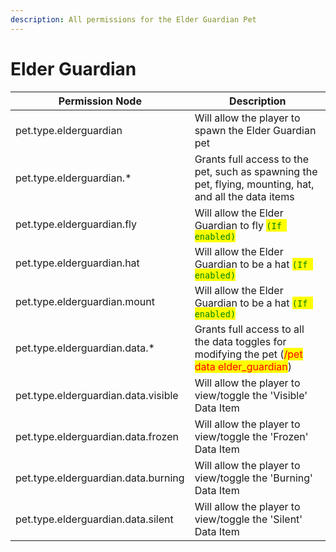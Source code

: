 ```yaml
---
description: All permissions for the Elder Guardian Pet
---
```



# Elder Guardian
| Permission Node | Description |
| - | - |
| pet.type.elderguardian | Will allow the player to spawn the Elder Guardian pet |
| pet.type.elderguardian.* | Grants full access to the pet, such as spawning the pet, flying, mounting, hat, and all the data items |
| pet.type.elderguardian.fly | Will allow the Elder Guardian to fly <mark style="color:green;">`(If enabled)`</mark> |
| pet.type.elderguardian.hat | Will allow the Elder Guardian to be a hat <mark style="color:green;">`(If enabled)`</mark> |
| pet.type.elderguardian.mount | Will allow the Elder Guardian to be a hat <mark style="color:green;">`(If enabled)`</mark> |
| pet.type.elderguardian.data.* | Grants full access to all the data toggles for modifying the pet (<mark style="color:red;">/pet data elder_guardian</mark>) |
| pet.type.elderguardian.data.visible | Will allow the player to view/toggle the 'Visible' Data Item |
| pet.type.elderguardian.data.frozen | Will allow the player to view/toggle the 'Frozen' Data Item |
| pet.type.elderguardian.data.burning | Will allow the player to view/toggle the 'Burning' Data Item |
| pet.type.elderguardian.data.silent | Will allow the player to view/toggle the 'Silent' Data Item |

